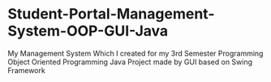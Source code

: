 # Student-Portal-Management-System-OOP-GUI-Java
My Management System Which I created for my 3rd Semester Programming Object Oriented Programming Java Project made by GUI based on Swing Framework
